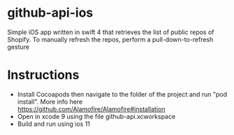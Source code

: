 # github-api-ios
Simple iOS app written in swift 4 that retrieves the list of public repos of Shopify. To manually refresh the repos, perform a pull-down-to-refresh gesture

# Instructions
- Install Cocoapods then navigate to the folder of the project and run "pod install". More info here https://github.com/Alamofire/Alamofire#installation
- Open in xcode 9 using the file github-api.xcworkspace
- Build and run using ios 11